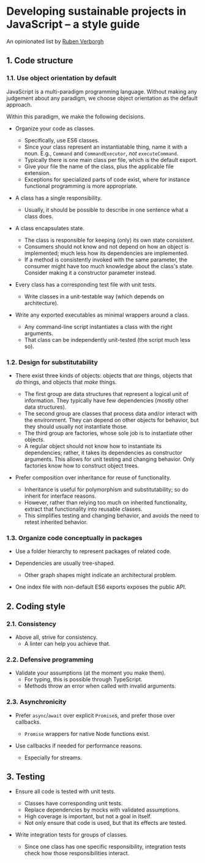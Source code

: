 # Developing sustainable projects in JavaScript – a style guide

An opinionated list by [Ruben Verborgh](https://ruben.verborgh.org/)


## 1. Code structure

### 1.1. Use object orientation by default
JavaScript is a multi-paradigm programming language.
Without making any judgement about any paradigm, we choose object orientation as the default approach.

Within this paradigm, we make the following decisions.

- Organize your code as classes.
  - Specifically, use ES6 classes.
  - Since your class represent an instantiatable thing, name it with a noun.
    E.g., `Command` and `CommandExecutor`, _not_ `executeCommand`.
  - Typically there is one main class per file, which is the default export.
  - Give your file the name of the class, plus the applicable file extension.
  - Exceptions for specialized parts of code exist, where for instance functional programming is more appropriate.

- A class has a single responsibility.
  - Usually, it should be possible to describe in one sentence what a class does.

- A class encapsulates state.
  - The class is responsible for keeping (only) its own state consistent.
  - Consumers should not know and not depend on how an object is implemented;
    much less how its dependencies are implemented.
  - If a method is consistently invoked with the same parameter,
    the consumer might have too much knowledge about the class's state.
    Consider making it a constructor parameter instead.

- Every class has a corresponding test file with unit tests.
  - Write classes in a unit-testable way (which depends on architecture).

- Write any exported executables as minimal wrappers around a class.
  - Any command-line script instantiates a class with the right arguments.
  - That class can be independently unit-tested (the script much less so).


### 1.2. Design for substitutability
- There exist three kinds of objects:
  objects that _are_ things,
  objects that _do_ things,
  and objects that _make_ things.
  - The first group are data structures
    that represent a logical unit of information.
    They typically have few dependencies (mostly other data structures).
  - The second group are classes that process data
    and/or interact with the environment.
    They can depend on other objects for behavior,
    but they should usually not instantiate those.
  - The third group are factories,
    whose sole job is to instantiate other objects.
  - A regular object should not know how to instantiate its dependencies;
    rather, it takes its dependencies as constructor arguments.
    This allows for unit testing and changing behavior.
    Only factories know how to construct object trees.

- Prefer composition over inheritance for reuse of functionality.
  - Inheritance is useful for polymorphism and substitutability;
    so do inherit for interface reasons.
  - However, rather than relying too much on inherited functionality,
    extract that functionality into reusable classes.
  - This simplifies testing and changing behavior,
    and avoids the need to retest inherited behavior.


### 1.3. Organize code conceptually in packages
- Use a folder hierarchy to represent packages of related code.

- Dependencies are usually tree-shaped.
  - Other graph shapes might indicate an architectural problem.

- One index file with non-default ES6 exports exposes the public API.



## 2. Coding style

### 2.1. Consistency
- Above all, strive for consistency.
  - A linter can help you achieve that.


### 2.2. Defensive programming
- Validate your assumptions (at the moment you make them).
  - For typing, this is possible through TypeScript.
  - Methods throw an error when called with invalid arguments.


### 2.3. Asynchronicity
- Prefer `async`/`await` over explicit `Promise`s, and prefer those over callbacks.
  - `Promise` wrappers for native Node functions exist.

- Use callbacks if needed for performance reasons.
  - Especially for streams.



## 3. Testing
- Ensure all code is tested with unit tests.
  - Classes have corresponding unit tests.
  - Replace dependencies by mocks with validated assumptions.
  - High coverage is important, but not a goal in itself.
  - Not only ensure that code is used, but that its effects are tested.

- Write integration tests for groups of classes.
  - Since one class has one specific responsibility,
    integration tests check how those responsibilities interact.

